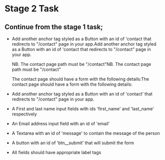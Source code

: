 # Stage 2 Task

## Continue from the stage 1 task;

- Add another anchor tag styled as a Button with an id of 'contact that redirects to "/contact" page in your app.Add another anchor tag styled as a Button with an id of 'contact that redirects to "/contact" page in your app.

  NB. The contact page path must be "/contact"NB. The contact page path must be "/contact"

  The contact page should have a form with the following details:The contact page should have a form with the following details:

- Add another anchor tag styled as a Button with an id of 'contact’ that redirects to "/contact" page in your app.
- A First and last name input fields with ids 'first_name' and 'last_name' respectively
- An Email address input field with an id of 'email'
- A Textarea with an id of 'message' to contain the message of the person
- A button with an id of 'btn__submit’ that will submit the form
- All fields should have appropriate label tags
